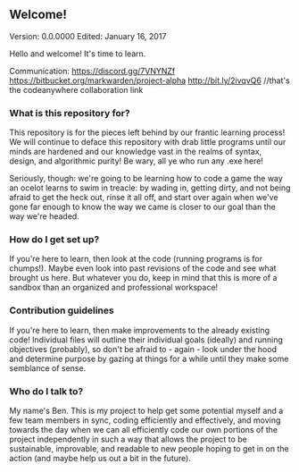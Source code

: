 ## Welcome! ##
Version: 0.0.0000
Edited: January 16, 2017

Hello and welcome! It's time to learn.

Communication:
https://discord.gg/7VNYNZf
https://bitbucket.org/markwarden/project-alpha
http://bit.ly/2ivqvQ6 //that's the codeanywhere collaboration link


### What is this repository for? ###

This repository is for the pieces left behind by our frantic learning process! We 
will continue to deface this repository with drab little programs until our minds 
are hardened and our knowledge vast in the realms of syntax, design, and algorithmic 
purity! Be wary, all ye who run any .exe here!

Seriously, though: we're going to be learning how to code a game the way an ocelot 
learns to swim in treacle: by wading in, getting dirty, and not being afraid to get 
the heck out, rinse it all off, and start over again when we've gone far enough to
know the way we came is closer to our goal than the way we're headed.

### How do I get set up? ###

If you're here to learn, then look at the code (running programs is for chumps!). 
Maybe even look into past revisions of the code and see what brought us here. But
whatever you do, keep in mind that this is more of a sandbox than an organized and
professional workspace!

### Contribution guidelines ###

If you're here to learn, then make improvements to the already existing code!
Individual files will outline their individual goals (ideally) and running objectives
(probably), so don't be afraid to - again - look under the hood and determine purpose 
by gazing at things for a while until they make some semblance of sense. 

### Who do I talk to? ###

My name's Ben. This is my project to help get some potential myself and a few team
members in sync, coding efficiently and effectively, and moving towards the day when 
we can all efficiently code our own portions of the project independently in such a
way that allows the project to be sustainable, improvable, and readable to new people
hoping to get in on the action (and maybe help us out a bit in the future).